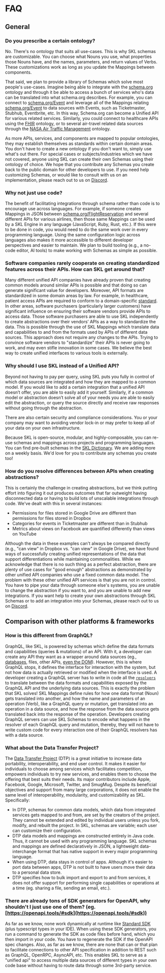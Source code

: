 # FAQ

## General

### Do you prescribe a certain ontology?
No. There's no ontology that suits all use-cases. This is why SKL schemas are customizable. You can choose what Nouns you use, what properties those Nouns have, and the names, parameters, and return values of Verbs. These customizations work as long as you update the Mappings between components. 

That said, we plan to provide a library of Schemas which solve most people's use-cases.  Imagine being able to integrate with the [schema.org](https://schema.org) ontology and through it be able to access a bunch of services who's data can be translated into what schema.org describes. For example, you can connect to [schema.org/Event](https://schema.org/Event) and leverage all of the Mappings relating [schema.org/Event](https://schema.org/Event) to data sources with Events, such as Ticketmaster, Stubhub, Eventbrite, etc. In this way, Schema.org can become a Unified API for various related services. Similarly, you could connect to healthcare APIs using the [FHIR](https://www.hl7.org/fhir/overview.html) ontology, or to several air-travel related data sources through the [NASA Air Traffic Management](https://data.nasa.gov/ontologies/atmonto) ontology.


As more APIs, services, and components are mapped to popular ontologies, they may establish themselves as standards within certain domain areas. You don't have to create a new ontology if you don't want to, simply use what's out there. For special cases or subjects/industries which we have not covered, anyone using SKL can create their own Schemas using their ontology of choice. We hope that you contribute any Schemas you create back to the public domain for other developers to use. If you need help customizing Schemas, or would like to consult with us on an implementation, please reach out to us on [Discord](https://discord.gg/stvfSB8kpG?ref=https://github.com/comake/skl-examples).

### Why not just use code?
The benefit of facilitating integrations through schema rather than code is to encourage use across languages. For example, if someone creates Mappings in JSON between [schema.org/FlightReservation](https://schema.org/FlightReservation) and several different APIs for various airlines, then those same Mappings can be used by a SKL Engine in any language (JavaScript, Ruby,  Rust, etc.). If this were to be done in code, you would need to do the same work over in every programming language. Using the same configuration logic across languages also makes it more accessible to different developer perspectives and easier to maintain. We plan to build tooling (e.g., a no-code editor, AI tools) to make working with Schemas as simple as possible.

### Software companies rarely cooperate on creating standardized features across their APIs. How can SKL get around that?
Many different unified API companies have already proven that creating common models around similar APIs is possible and that doing so can generate significant value for developers. Moreover, API formats are standardized in some domain areas by law. For example, in healthcare, patient access APIs are required to conform to a domain-specific [standard](https://www.cms.gov/regulations-and-guidance/guidance/interoperability/index). In other areas, software purchasers (particularly larger customers) have significant influence on ensuring their software vendors provide APIs to access data. Those software purchasers are able to use SKL independently to create abstractions over their vendors’ APIs as a way to standardize the data. This is possible through the use of SKL Mappings which translate data and capabilities to and from the formats used by APIs of different data sources. This approach does not require any changes to the APIs. Trying to convince software vendors to "standardize" their APIs is never going to work, and may even stifle innovation in some cases. We believe the best way to create unified interfaces to various tools is externally.

### Why should I use SKL instead of a Unified API?
Beyond not having to pay per query, using SKL puts you fully in control of which data sources are integrated and how they are mapped to a common model. If you would like to add a certain integration that a unified API doesn’t offer, you are able to easily add it yourself. Similarly, if a common model or abstraction doesn’t solve all of your needs you are able to easily edit the abstraction, or query the source directly and receive raw responses without going through the abstraction. 

There are also certain security and compliance considerations. You or your company may want to avoiding vendor lock-in or may prefer to keep all of your data on your own infrastructure.

Because SKL is open-source, modular, and highly-composable, you can re-use schemas and mappings across projects and programming languages. You can find pre-built schemas in the [SKL Dictionary](https://github.com/comake/skl-dictionary). We are adding more on a weekly basis. We'd love for you to contribute any schemas you create too!

### How do you resolve differences between APIs when creating abstractions?
This is certainly the challenge in creating abstractions, but we think putting effort into figuring it out produces outcomes that far outweight having disconnected data or having to build lots of unscalable integrations through code. We've dealt with this in several instances:
-   Permissions for files stored in Google Drive are different than permissions for files stored in Dropbox
-   Categories for events in Ticketmaster are different than in Stubhub
-   Metrics about views on Facebook are quantified differently than views on YouTube

Although the data in these examples can't always be compared directly (e.g., "can view" in Dropbox vs. "can view" in Google Drive), we have found ways of successfully creating unified representations of the data that support differentiations while maintaining commonalities. While we acknowledge that there is no such thing as a perfect abstraction, there are plenty of use cases for "good enough" abstractions as demonstrated by other unified API companies who use a fixed common data model. The problem with these other unified API services is that you are not in control. You have to pipe your data through someone else's systems, you are unable to change the abstraction if you want to, and you are unable to add new integrations. If you want help to create your own abstractions through SKL Schemas or to add an integration into your Schemas, please reach out to us on [Discord](https://discord.gg/stvfSB8kpG?ref=https://github.com/comake/skl-examples).


## Comparison with other platforms & frameworks

### How is this different from GraphQL?
GraphQL, like SKL, is powered by schemas which define the data formats and capabilities (queries & mutations) of an API. With it, a developer can create any API they want as a wrapper around data sources (eg., [databases](https://www.zdnet.com/article/graphql-for-databases-a-layer-for-universal-database-access/), files, other APIs, [even the DOM](https://youtu.be/Xi3sxygtDc4?t=848)). However, this is where GraphQL stops, it defines the interface for interaction with the system, but not how data is actually retrieved or modified when the interface is used. A developer creating a GraphQL server has to write in code all the [`resolvers`](https://graphql.org/learn/execution/#root-fields-resolvers) to translate between the data formats and capabilities exposed by the GraphQL API and the underlying data sources. This is exactly the problem that SKL solves! SKL Mappings define rules for how one data format (Noun) gets translated into another, and how the name and parameters of an operation (Verb), like a GraphQL query or mutation, get translated into an operation in a data source, and how the response from the data source gets translated back into the response of the operation. Developers creating GraphQL servers can use SKL Schemas to encode what happens in the resolver of each GraphQL query and mutation, thereby, they will not have to write custom code for every interaction one of their GraphQL resolvers has with a data source.

### What about the Data Transfer Project?
The [Data Transfer Project](https://datatransferproject.dev/) (DTP) is a great initiative to increase data portability, interoperability, and end user control. It makes it easier for individuals to choose among services which facilitates competition, empowers individuals to try new services, and enables them to choose the offering that best suits their needs. Its major contributors include Apple, Facebook, Google, Microsoft, Twitter, and SmugMug. Despite its beneficial objectives and support from many large corporations, it does not enable the same level of interoperability, modularity, and customizability as SKL. Specifically:
- In DTP, schemas for common data models, which data from integrated services gets mapped to and from, are set by the creators of the project. They cannot be extended and edited by individual users unless you fork, modify, and rebuilt the project. In SKL, schemas are variable; each user can customize their configuration.
- DTP data models and mappings are constructed entirely in Java code. Thus, it cannot be used with any programming language. SKL schemas and mappings are defined declaratively in JSON, a lightweight data-interchange format that has native support in every major programming language.
- When using DTP, data stays in control of apps. Although it's easier to port data between apps, DTP is not built to have users move their data to a personal data store.
- DTP specifies how to bulk import and export to and from services, it does not offer support for performing single capabilities or operations at a time (eg. sharing a file, sending an email, etc.).

### There are already tons of SDK generators for OpenAPI, why shouldn't I just use one of them? (eg. [https://openapi.tools/#sdk](https://openapi.tools/#sdk))
As far as we know, none work dynamically at runtime like [Standard SDK](https://www.comake.io/skl/sdk) (plus typescript types in your IDE). When using these SDK generators, you run a command to generate the SDK as code files before hand, which you then import in your code. You have to regenerate the SDK if the OpenAPI spec changes. Also, as far as we know, there are none that can or that plan to facilitate connections to other API specification in addition to REST such as GraphQL, OpenRPC, AsyncAPI, etc. This enables SKL to serve as a "unified api" to access multiple  data sources of different types in your own code base without having to route data through some 3rd-party service.